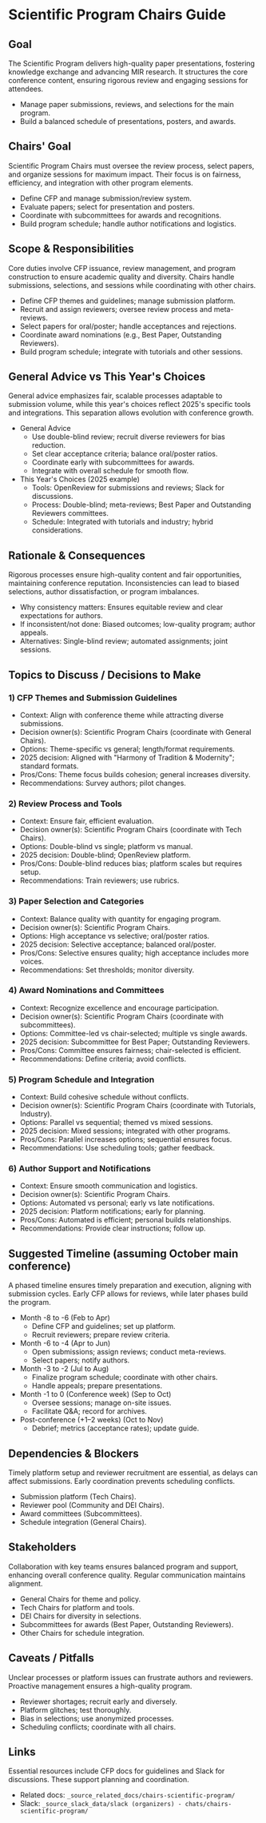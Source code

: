 # Scientific Program Chairs Guide

## Goal
The Scientific Program delivers high-quality paper presentations, fostering knowledge exchange and advancing MIR research. It structures the core conference content, ensuring rigorous review and engaging sessions for attendees.

- Manage paper submissions, reviews, and selections for the main program.
- Build a balanced schedule of presentations, posters, and awards.

## Chairs' Goal
Scientific Program Chairs must oversee the review process, select papers, and organize sessions for maximum impact. Their focus is on fairness, efficiency, and integration with other program elements.

- Define CFP and manage submission/review system.
- Evaluate papers; select for presentation and posters.
- Coordinate with subcommittees for awards and recognitions.
- Build program schedule; handle author notifications and logistics.

## Scope & Responsibilities
Core duties involve CFP issuance, review management, and program construction to ensure academic quality and diversity. Chairs handle submissions, selections, and sessions while coordinating with other chairs.

- Define CFP themes and guidelines; manage submission platform.
- Recruit and assign reviewers; oversee review process and meta-reviews.
- Select papers for oral/poster; handle acceptances and rejections.
- Coordinate award nominations (e.g., Best Paper, Outstanding Reviewers).
- Build program schedule; integrate with tutorials and other sessions.

## General Advice vs This Year's Choices
General advice emphasizes fair, scalable processes adaptable to submission volume, while this year's choices reflect 2025's specific tools and integrations. This separation allows evolution with conference growth.

- General Advice
  - Use double-blind review; recruit diverse reviewers for bias reduction.
  - Set clear acceptance criteria; balance oral/poster ratios.
  - Coordinate early with subcommittees for awards.
  - Integrate with overall schedule for smooth flow.
- This Year's Choices (2025 example)
  - Tools: OpenReview for submissions and reviews; Slack for discussions.
  - Process: Double-blind; meta-reviews; Best Paper and Outstanding Reviewers committees.
  - Schedule: Integrated with tutorials and industry; hybrid considerations.

## Rationale & Consequences
Rigorous processes ensure high-quality content and fair opportunities, maintaining conference reputation. Inconsistencies can lead to biased selections, author dissatisfaction, or program imbalances.

- Why consistency matters: Ensures equitable review and clear expectations for authors.
- If inconsistent/not done: Biased outcomes; low-quality program; author appeals.
- Alternatives: Single-blind review; automated assignments; joint sessions.

## Topics to Discuss / Decisions to Make

### 1) CFP Themes and Submission Guidelines
- Context: Align with conference theme while attracting diverse submissions.
- Decision owner(s): Scientific Program Chairs (coordinate with General Chairs).
- Options: Theme-specific vs general; length/format requirements.
- 2025 decision: Aligned with "Harmony of Tradition & Modernity"; standard formats.
- Pros/Cons: Theme focus builds cohesion; general increases diversity.
- Recommendations: Survey authors; pilot changes.

### 2) Review Process and Tools
- Context: Ensure fair, efficient evaluation.
- Decision owner(s): Scientific Program Chairs (coordinate with Tech Chairs).
- Options: Double-blind vs single; platform vs manual.
- 2025 decision: Double-blind; OpenReview platform.
- Pros/Cons: Double-blind reduces bias; platform scales but requires setup.
- Recommendations: Train reviewers; use rubrics.

### 3) Paper Selection and Categories
- Context: Balance quality with quantity for engaging program.
- Decision owner(s): Scientific Program Chairs.
- Options: High acceptance vs selective; oral/poster ratios.
- 2025 decision: Selective acceptance; balanced oral/poster.
- Pros/Cons: Selective ensures quality; high acceptance includes more voices.
- Recommendations: Set thresholds; monitor diversity.

### 4) Award Nominations and Committees
- Context: Recognize excellence and encourage participation.
- Decision owner(s): Scientific Program Chairs (coordinate with subcommittees).
- Options: Committee-led vs chair-selected; multiple vs single awards.
- 2025 decision: Subcommittee for Best Paper; Outstanding Reviewers.
- Pros/Cons: Committee ensures fairness; chair-selected is efficient.
- Recommendations: Define criteria; avoid conflicts.

### 5) Program Schedule and Integration
- Context: Build cohesive schedule without conflicts.
- Decision owner(s): Scientific Program Chairs (coordinate with Tutorials, Industry).
- Options: Parallel vs sequential; themed vs mixed sessions.
- 2025 decision: Mixed sessions; integrated with other programs.
- Pros/Cons: Parallel increases options; sequential ensures focus.
- Recommendations: Use scheduling tools; gather feedback.

### 6) Author Support and Notifications
- Context: Ensure smooth communication and logistics.
- Decision owner(s): Scientific Program Chairs.
- Options: Automated vs personal; early vs late notifications.
- 2025 decision: Platform notifications; early for planning.
- Pros/Cons: Automated is efficient; personal builds relationships.
- Recommendations: Provide clear instructions; follow up.

## Suggested Timeline (assuming October main conference)
A phased timeline ensures timely preparation and execution, aligning with submission cycles. Early CFP allows for reviews, while later phases build the program.

- Month -8 to -6 (Feb to Apr)
  - Define CFP and guidelines; set up platform.
  - Recruit reviewers; prepare review criteria.
- Month -6 to -4 (Apr to Jun)
  - Open submissions; assign reviews; conduct meta-reviews.
  - Select papers; notify authors.
- Month -3 to -2 (Jul to Aug)
  - Finalize program schedule; coordinate with other chairs.
  - Handle appeals; prepare presentations.
- Month -1 to 0 (Conference week) (Sep to Oct)
  - Oversee sessions; manage on-site issues.
  - Facilitate Q&A; record for archives.
- Post-conference (+1–2 weeks) (Oct to Nov)
  - Debrief; metrics (acceptance rates); update guide.

## Dependencies & Blockers
Timely platform setup and reviewer recruitment are essential, as delays can affect submissions. Early coordination prevents scheduling conflicts.

- Submission platform (Tech Chairs).
- Reviewer pool (Community and DEI Chairs).
- Award committees (Subcommittees).
- Schedule integration (General Chairs).

## Stakeholders
Collaboration with key teams ensures balanced program and support, enhancing overall conference quality. Regular communication maintains alignment.

- General Chairs for theme and policy.
- Tech Chairs for platform and tools.
- DEI Chairs for diversity in selections.
- Subcommittees for awards (Best Paper, Outstanding Reviewers).
- Other Chairs for schedule integration.

## Caveats / Pitfalls
Unclear processes or platform issues can frustrate authors and reviewers. Proactive management ensures a high-quality program.

- Reviewer shortages; recruit early and diversely.
- Platform glitches; test thoroughly.
- Bias in selections; use anonymized processes.
- Scheduling conflicts; coordinate with all chairs.

## Links
Essential resources include CFP docs for guidelines and Slack for discussions. These support planning and coordination.

- Related docs: `_source_related_docs/chairs-scientific-program/`
- Slack: `_source_slack_data/slack (organizers) - chats/chairs-scientific-program/`

